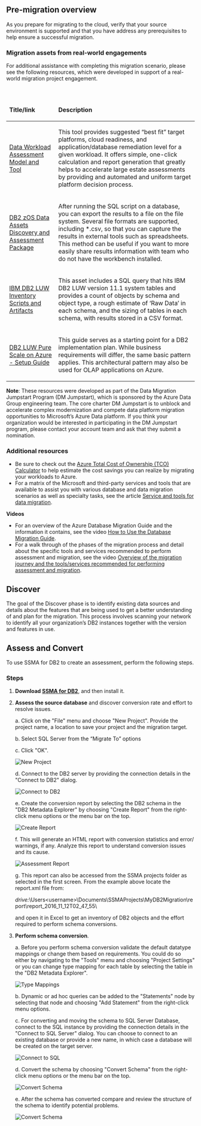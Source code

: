 ## Pre-migration overview

As you prepare for migrating to the cloud, verify that your source environment is supported and that you have address any prerequisites to help ensure a successful migration.

### Migration assets from real-world engagements

For additional assistance with completing this migration scenario, please see the following resources, which were developed in support of a real-world migration project engagement.

<br>
<table width="100%">
<thead>
<tr>
<td width="18%">
<p><strong>Title/link</strong></p>
</td>
<td width="59%">
<p><strong>Description</strong></p>
</td>
</tr>
</thead>
<tbody>
<tr>
<td width="18%">
<p><a href="https://github.com/Microsoft/DataMigrationTeam/tree/master/Data%20Workload%20Assessment%20Model%20and%20Tool">Data Workload Assessment Model and Tool</a></p>
</td>
<td width="59%">
<p>This tool provides suggested &ldquo;best fit&rdquo; target platforms, cloud readiness, and application/database remediation level for a given workload. It offers simple, one-click calculation and report generation that greatly helps to accelerate large estate assessments by providing and automated and uniform target platform decision process.</p>
</td>
</tr>
<tr>
<td width="18%">
<p><a href="https://github.com/Microsoft/DataMigrationTeam/tree/master/DB2%20zOS%20Data%20Assets%20Discovery%20and%20Assessment%20Package">DB2 zOS Data Assets Discovery and Assessment Package</a></p>
</td>
<td width="59%">
<p>After running the SQL script on a database, you can export the results to a file on the file system. Several file formats are supported, including *.csv, so that you can capture the results in external tools such as spreadsheets. This method can be useful if you want to more easily share results information with team who do not have the workbench installed.</p>
</td>
</tr>
<tr>
<td width="18%">
<p><a href="https://github.com/Microsoft/DataMigrationTeam/tree/master/IBM%20DB2%20LUW%20Inventory%20Scripts%20and%20Artifacts">IBM DB2 LUW Inventory Scripts and Artifacts</a></p>
</td>
<td width="59%">
<p>This asset includes a SQL query that hits IBM DB2 LUW version 11.1 system tables and provides a count of objects by schema and object type, a rough estimate of &lsquo;Raw Data&rsquo; in each schema, and the sizing of tables in each schema, with results stored in a CSV format.</p>
</td>
</tr>
<tr>
<td width="18%">
<p><a href="https://aka.ms/dmj-wp-db2-purescale">DB2 LUW Pure Scale on Azure - Setup Guide</a></p>
</td>
<td width="59%">
<p>This guide serves as a starting point for a DB2 implementation plan. While business requirements will differ, the same basic pattern applies. This architectural pattern may also be used for OLAP applications on Azure.</p>
</td>
</tr>
</tbody>
</table>

**Note**: These resources were developed as part of the Data Migration Jumpstart Program (DM Jumpstart), which is sponsored by the Azure Data Group engineering team. The core charter DM Jumpstart is to unblock and accelerate complex modernization and compete data platform migration opportunities to Microsoft’s Azure Data platform. If you think your organization would be interested in participating in the DM Jumpstart program, please contact your account team and ask that they submit a nomination.

### Additional resources

- Be sure to check out the [Azure Total Cost of Ownership (TCO) Calculator](https://aka.ms/azure-tco) to help estimate the cost savings you can realize by migrating your workloads to Azure.
- For a matrix of the Microsoft and third-party services and tools that are available to assist you with various database and data migration scenarios as well as specialty tasks, see the article [Service and tools for data migration](https://docs.microsoft.com/azure/dms/dms-tools-matrix).

**Videos**

- For an overview of the Azure Database Migration Guide and the information it contains, see the video [How to Use the Database Migration Guide](https://azure.microsoft.com/resources/videos/how-to-use-the-azure-database-migration-guide/).
- For a walk through of the phases of the migration process and detail about the specific tools and services recommended to perform assessment and migration, see the video [Overview of the migration journey and the tools/services recommended for performing assessment and migration](https://azure.microsoft.com/resources/videos/overview-of-migration-and-recommended-tools-services/).

## Discover

The goal of the Discover phase is to identify existing data sources and details about the features that are being used to get a better understanding of and plan for the migration. This process involves scanning your network to identify all your organization’s DB2 instances together with the version and features in use.

## Assess and Convert

To use SSMA for DB2 to create an assessment, perform the following steps.

### Steps

1. **Download [SSMA for DB2]( https://www.microsoft.com/en-us/download/details.aspx?id=54254)**, and then install it.

2. **Assess the source database** and discover conversion rate and effort to resolve issues.

   a.	Click on the "File" menu and choose "New Project". Provide the project name, a location to save your project and the migration target.

   b.   Select SQL Server from the “Migrate To” options
    
   c. Click "OK".

   ![New Project](https://mpbdevcontent.azureedge.net/Images/scenario-assets/ssmadb2newproject.png)

   d. Connect to the DB2 server by providing the connection details in the "Connect to DB2" dialog.
   
   ![Connect to DB2](https://mpbdevcontent.azureedge.net/Images/scenario-assets/ssmadb2connect.png)
   
   e.	Create the conversion report by selecting the DB2 schema in the "DB2 Metadata Explorer" by choosing "Create Report" from the right-click menu options or the menu bar on the top.
   
   ![Create Report](https://mpbdevcontent.azureedge.net/Images/scenario-assets/createreport.png)
   
   f.	This will generate an HTML report with conversion statistics and error/ warnings, if any. Analyze this report to understand conversion issues and its cause.
   
   ![Assessment Report](https://mpbdevcontent.azureedge.net/Images/scenario-assets/assessmentreport.png)
   
   g.	This report can also be accessed from the SSMA projects folder as selected in the first screen. From the example above locate the report.xml file 
   from: 
   
   *drive:*\Users\<username>\Documents\SSMAProjects\MyDB2Migration\report\report_2016_11_12T02_47_55\
   
   and open it in Excel to get an inventory of DB2 objects and the effort required to perform schema conversions.
   
3. **Perform schema conversion**.

   a. Before you perform schema conversion validate the default datatype mappings or change them based on requirements. You could do so either by navigating to the "Tools" menu and choosing "Project Settings" or you can change type mapping for each table by selecting the table in the "DB2 Metadata Explorer".
   
   ![Type Mappings](https://mpbdevcontent.azureedge.net/Images/scenario-assets/typemappings.png)
   
   b.	Dynamic or ad hoc queries can be added to the "Statements" node by selecting that node and choosing "Add Statement" from the right-click menu options.
   
   c.	For converting and moving the schema to SQL Server Database, connect to the SQL instance by providing the connection details in the "Connect to SQL Server" dialog. You can choose to connect to an existing database or provide a new name, in which case a database will be created on the target server.
   
   ![Connect to SQL](https://mpbdevcontent.azureedge.net/Images/scenario-assets/connecttosql.png)
   
   d.	Convert the schema by choosing "Convert Schema" from the right-click menu options or the menu bar on the top.
   
   ![Convert Schema](https://mpbdevcontent.azureedge.net/Images/scenario-assets/convertschema.png)
   
   e.	After the schema has converted compare and review the structure of the schema to identify potential problems.
   
   ![Convert Schema](https://mpbdevcontent.azureedge.net/Images/scenario-assets/convertschemacomplete.png)
